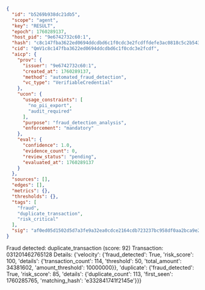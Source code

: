 ```json
{
  "id": "b5269b938dc21db5",
  "scope": "agent",
  "key": "RESULT",
  "epoch": 1760289137,
  "host_pid": "9e6742732c60:1",
  "hash": "c8c147fba3622ed0694ddcdbd6c1f0cdc3e2fcdffdefe3ac0818c5c2b5437b1d",
  "cid": "QmV1c8c147fba3622ed0694ddcdbd6c1f0cdc3e2fcdf",
  "aicp": {
    "prov": {
      "issuer": "9e6742732c60:1",
      "created_at": 1760289137,
      "method": "automated_fraud_detection",
      "vc_type": "VerifiableCredential"
    },
    "ucon": {
      "usage_constraints": [
        "no_pii_export",
        "audit_required"
      ],
      "purpose": "fraud_detection_analysis",
      "enforcement": "mandatory"
    },
    "eval": {
      "confidence": 1.0,
      "evidence_count": 0,
      "review_status": "pending",
      "evaluated_at": 1760289137
    }
  },
  "sources": [],
  "edges": [],
  "metrics": {},
  "thresholds": {},
  "tags": [
    "fraud",
    "duplicate_transaction",
    "risk_critical"
  ],
  "sig": "af0ed05d1502d5d7a3fe9a32ea0cdce2164cdb723237bc958df0aa2bca9e21f9"
}
```

Fraud detected: duplicate_transaction (score: 92)
Transaction: 031201462765128
Details: {'velocity': {'fraud_detected': True, 'risk_score': 100, 'details': {'transaction_count': 114, 'threshold': 50, 'total_amount': 34381602, 'amount_threshold': 10000000}}, 'duplicate': {'fraud_detected': True, 'risk_score': 85, 'details': {'duplicate_count': 113, 'first_seen': 1760285765, 'matching_hash': 'e332841741f2145e'}}}